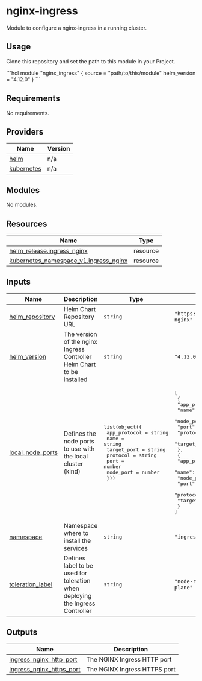 # nginx-ingress

Module to configure a nginx-ingress in a running cluster.

## Usage

Clone this repository and set the path to this module in your Project.

´´´hcl
module "nginx_ingress" {
    source = "path/to/this/module"
    helm_version = "4.12.0"
}
´´´

<!-- BEGIN_TF_DOCS -->
## Requirements

No requirements.

## Providers

| Name | Version |
|------|---------|
| <a name="provider_helm"></a> [helm](#provider\_helm) | n/a |
| <a name="provider_kubernetes"></a> [kubernetes](#provider\_kubernetes) | n/a |

## Modules

No modules.

## Resources

| Name | Type |
|------|------|
| [helm_release.ingress_nginx](https://registry.terraform.io/providers/hashicorp/helm/latest/docs/resources/release) | resource |
| [kubernetes_namespace_v1.ingress_nginx](https://registry.terraform.io/providers/hashicorp/kubernetes/latest/docs/resources/namespace_v1) | resource |

## Inputs

| Name | Description | Type | Default | Required |
|------|-------------|------|---------|:--------:|
| <a name="input_helm_repository"></a> [helm\_repository](#input\_helm\_repository) | Helm Chart Repository URL | `string` | `"https://kubernetes.github.io/ingress-nginx"` | no |
| <a name="input_helm_version"></a> [helm\_version](#input\_helm\_version) | The version of the nginx Ingress Controller Helm Chart to be installed | `string` | `"4.12.0"` | no |
| <a name="input_local_node_ports"></a> [local\_node\_ports](#input\_local\_node\_ports) | Defines the node ports to use with the local cluster (kind) | <pre>list(object({<br/>    app_protocol = string<br/>    name         = string<br/>    target_port  = string<br/>    protocol     = string<br/>    port         = number<br/>    node_port    = number<br/>  }))</pre> | <pre>[<br/>  {<br/>    "app_protocol": "http",<br/>    "name": "http",<br/>    "node_port": 30000,<br/>    "port": 80,<br/>    "protocol": "TCP",<br/>    "target_port": "http"<br/>  },<br/>  {<br/>    "app_protocol": "https",<br/>    "name": "https",<br/>    "node_port": 30001,<br/>    "port": 443,<br/>    "protocol": "TCP",<br/>    "target_port": "https"<br/>  }<br/>]</pre> | no |
| <a name="input_namespace"></a> [namespace](#input\_namespace) | Namespace where to install the services | `string` | `"ingress-nginx"` | no |
| <a name="input_toleration_label"></a> [toleration\_label](#input\_toleration\_label) | Defines label to be used for toleration when deploying the Ingress Controller | `string` | `"node-role.kubernetes.io/control-plane"` | no |

## Outputs

| Name | Description |
|------|-------------|
| <a name="output_ingress_nginx_http_port"></a> [ingress\_nginx\_http\_port](#output\_ingress\_nginx\_http\_port) | The NGINX Ingress HTTP port |
| <a name="output_ingress_nginx_https_port"></a> [ingress\_nginx\_https\_port](#output\_ingress\_nginx\_https\_port) | The NGINX Ingress HTTPS port |
<!-- END_TF_DOCS -->